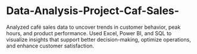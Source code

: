 # Data-Analysis-Project-Caf-Sales-
Analyzed café sales data to uncover trends in customer behavior, peak hours, and product performance. Used Excel, Power BI, and SQL to visualize insights that support better decision-making, optimize operations, and enhance customer satisfaction.
